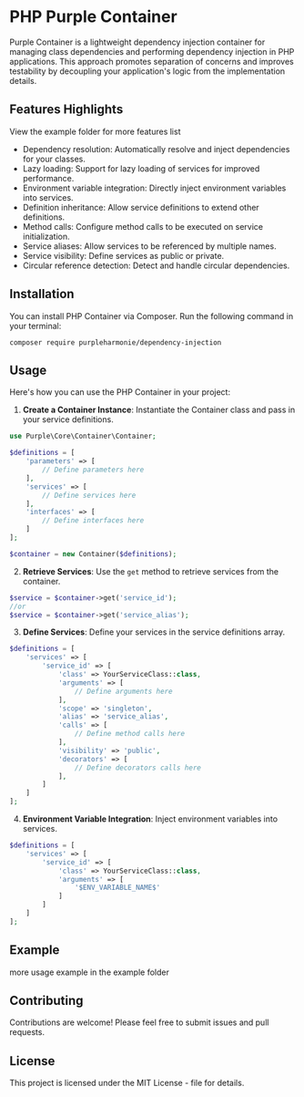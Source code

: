 
# PHP Purple Container

Purple Container is a lightweight dependency injection container for managing class dependencies and performing dependency injection in PHP applications. This approach promotes separation of concerns and improves testability by decoupling your application's logic from the implementation details.

## Features Highlights
View the example folder for more features list
- Dependency resolution: Automatically resolve and inject dependencies for your classes.
- Lazy loading: Support for lazy loading of services for improved performance.
- Environment variable integration: Directly inject environment variables into services.
- Definition inheritance: Allow service definitions to extend other definitions.
- Method calls: Configure method calls to be executed on service initialization.
- Service aliases: Allow services to be referenced by multiple names.
- Service visibility: Define services as public or private.
- Circular reference detection: Detect and handle circular dependencies.

## Installation

You can install PHP Container via Composer. Run the following command in your terminal:

```
composer require purpleharmonie/dependency-injection
```

## Usage

Here's how you can use the PHP Container in your project:

1. **Create a Container Instance**: Instantiate the Container class and pass in your service definitions.

```php
use Purple\Core\Container\Container;

$definitions = [
    'parameters' => [
        // Define parameters here
    ],
    'services' => [
        // Define services here
    ],
    'interfaces' => [
        // Define interfaces here
    ]
];

$container = new Container($definitions);
```

2. **Retrieve Services**: Use the `get` method to retrieve services from the container.

```php
$service = $container->get('service_id');
//or
$service = $container->get('service_alias');
```

3. **Define Services**: Define your services in the service definitions array.

```php
$definitions = [
    'services' => [
        'service_id' => [
            'class' => YourServiceClass::class,
            'arguments' => [
                // Define arguments here
            ],
            'scope' => 'singleton',
            'alias' => 'service_alias',
            'calls' => [
                // Define method calls here
            ],
            'visibility' => 'public',
            'decorators' => [
                // Define decorators calls here
            ],
        ]
    ]
];
```

4. **Environment Variable Integration**: Inject environment variables into services.

```php
$definitions = [
    'services' => [
        'service_id' => [
            'class' => YourServiceClass::class,
            'arguments' => [
                '$ENV_VARIABLE_NAME$'
            ]
        ]
    ]
];
```
## Example
more usage example in the example folder

## Contributing

Contributions are welcome! Please feel free to submit issues and pull requests.

## License

This project is licensed under the MIT License -  file for details.

